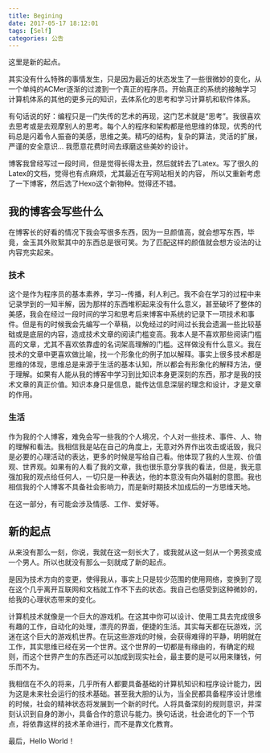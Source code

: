 ```yaml
---
title: Begining
date: 2017-05-17 18:12:01
tags: [Self]
categories: 公告
---
```


这里是新的起点。

其实没有什么特殊的事情发生，只是因为最近的状态发生了一些很微妙的变化，从一个单纯的ACMer逐渐的过渡到一个真正的程序员。开始真正的系统的接触学习计算机体系的其他的更多元的知识，去体系化的思考和学习计算机和软件体系。

有句话说的好：编程只是一门失传的艺术的再现，这门艺术就是“思考”。我很喜欢去思考或是去观摩别人的思考。每个人的程序和架构都是他思维的体现，优秀的代码总是闪着令人振奋的美感，思维之美。精巧的结构，复杂的算法，灵活的扩展，严谨的安全意识... 我愿意花费时间去琢磨这些美妙的设计。

博客我曾经写过一段时间，但是觉得长得太丑，然后就转去了Latex。写了很久的Latex的文档，觉得也有点麻烦，尤其最近在写网站相关的内容， 所以又重新考虑了一下博客，然后选了Hexo这个新物种。觉得还不错。

## 我的博客会写些什么

在博客长的好看的情况下我会写很多东西，因为一旦颜值高，就会想写东西，毕竟，金玉其外败絮其中的东西总是很可笑。为了匹配这样的颜值就会想方设法的让内容充实起来。

### 技术

这个是作为程序员的基本素养，学习--传播，利人利己。我不会在学习的过程中来记录学到的一知半解，因为那样的东西堆积起来没有什么意义，甚至破坏了整体的美感，我会在经过一段时间的学习和思考后来博客中系统的记录下一项技术和事件。但是有的时候我会先编写一个草稿，以免经过的时间过长我会遗漏一些比较基础或是底层的内容，造成技术文章的阅读门槛变高。我本人是不喜欢那些阅读门槛高的文章，尤其不喜欢依靠虚的名词架高理解的门槛。这样做没有什么意义。我在技术的文章中更喜欢做比喻，找一个形象化的例子加以解释。事实上很多技术都是思维的体现，思维总是来源于生活的基本认知，所以都会有形象化的解释方法，便于理解。如果有人能从我的博客中学习到比知识本身更深刻的东西，那才是我的技术文章的真正价值。知识本身只是信息，能传达信息深层的理念和设计，才是文章的作用。


### 生活

作为我的个人博客，难免会写一些我的个人境况，个人对一些技术、事件、人、物的理解和看法。我相信我是站在自己的角度上，无意对外界作出攻击或诋毁，我只是必要的心理活动的表达，更多的时候是写给自己看。他体现了我的人生观、价值观、世界观。如果有的人看了我的文章，我也很乐意分享我的看法，但是，我无意强加我的观点给任何人，一切只是一种表达，他的本意没有向外辐射的意图。我也相信我的个人博客不具备社会影响力，而是新时期技术加成后的一方思维天地。

在这一部分，有可能会涉及情感、工作、爱好等。

## 新的起点

从来没有那么一刻，你说，我就在这一刻长大了，或我就从这一刻从一个男孩变成一个男人。所以也就没有那么一刻就成了新的起点。

是因为技术方向的变更，使得我从，事实上只是较少范围的使用网络，变换到了现在这个几乎离开互联网和文档就工作不下去的状态。我自己也感受到这种微妙的，给我的心理状态带来的变化。

计算机技术就像是一个巨大的游戏机。在这其中你可以设计、使用工具去完成很多有趣的工作，自动化的处理，漂亮的界面，便捷的生活。其实每天都在玩游戏，沉迷在这个巨大的游戏机世界。在玩这些游戏的时候，会获得难得的平静，明明就在工作，其实思维已经在另一个世界。这个世界的一切都是有缘由的，有确定的规则，而这个世界产生的东西还可以加成到现实社会，最主要的是可以用来赚钱，何乐而不为。


我相信在不久的将来，几乎所有人都要具备基础的计算机知识和程序设计能力，因为这是未来社会运行的技术基础。甚至我大胆的认为，当全民都具备程序设计思维的时候，社会的精神状态将发展到一个新的时代。人将具备深刻的规则意识，并深刻认识到自身的渺小，具备合作的意识与能力。换句话说，社会进化的下一个节点，将依靠这样的技术革命进行，而不是靠文化教育。

最后，Hello World！

